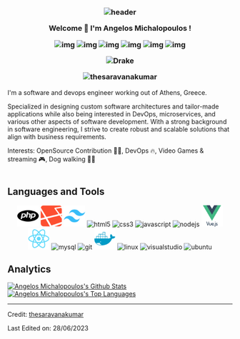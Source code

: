 <h3 align="center">
  
  ![header](https://user-images.githubusercontent.com/59575502/127335491-fdba1874-e943-4d3c-ab8c-678ffe22f8b8.png)
  
  Welcome 👋 I'm Angelos Michalopoulos !
  
![img](https://custom-icon-badges.herokuapp.com/badge/Repo-blue.svg?logo=repo)
![img](https://custom-icon-badges.herokuapp.com/badge/Star-yellow.svg?logo=star)
![img](https://custom-icon-badges.herokuapp.com/badge/Issue-red.svg?logo=issue)
![img](https://custom-icon-badges.herokuapp.com/badge/Fork-orange.svg?logo=fork)
![img](https://custom-icon-badges.herokuapp.com/badge/Commit-green.svg?logo=commit)
![img](https://custom-icon-badges.herokuapp.com/badge/Pull%20Request-purple.svg?logo=pr)

  ![Drake](https://readme-typing-svg.herokuapp.com?color=FF0000&center=true&vCenter=true&height=30&lines=code.+innovate.+repeat.)
  <p align="center" height='140px' > <img src="https://komarev.com/ghpvc/?username=miagg&label=visitors&color=31c442&style=plastic" alt="thesaravanakumar" /> </p>

  </h3>

I'm a software and devops engineer working out of Athens, Greece.

Specialized in designing custom software architectures and tailor-made applications while also being interested in DevOps, microservices, and various other aspects of software development. With a strong background in software engineering, I strive to create robust and scalable solutions that align with business requirements.

Interests: OpenSource Contribution 👨‍💻, DevOps 🔥, Video Games & streaming 🎮, Dog walking 🐕‍🦺<br/><br/>

## Languages and Tools
<p align="center">
<img src="https://raw.githubusercontent.com/devicons/devicon/master/icons/php/php-plain.svg" alt="php" width="48" height="48" />
<img src="https://raw.githubusercontent.com/devicons/devicon/master/icons/laravel/laravel-plain.svg" alt="php" width="48" height="48" />
<img src="https://raw.githubusercontent.com/devicons/devicon/master/icons/tailwindcss/tailwindcss-plain.svg" alt="php" width="48" height="48" />
<img src="https://user-images.githubusercontent.com/59575502/127426309-0b2bbd98-9756-4798-ad10-f60da4a4d5fb.png" alt="html5" width="48" height="48" />
<img src="https://user-images.githubusercontent.com/59575502/127426315-abe01b56-a385-455d-9caf-40bc7022a3d3.png" alt="css3" width="48" height="48" />
<img src="https://user-images.githubusercontent.com/59575502/127426312-4a7a6d79-4b40-4b06-8c94-824ea3e8410e.png" alt="javascript" width="48" height="48" />
<img src="https://user-images.githubusercontent.com/59575502/127428631-5ab21a62-ac89-4919-9408-724df88ab245.png" alt="nodejs" width="48" height="48" />
<img src="https://raw.githubusercontent.com/devicons/devicon/master/icons/vuejs/vuejs-original-wordmark.svg" alt="vuejs" width="48" height="48" />
<img src="https://raw.githubusercontent.com/devicons/devicon/master/icons/react/react-original.svg" alt="react" width="48" height="48" />
<img src="https://user-images.githubusercontent.com/59575502/127428630-7563c6a0-4ce4-4b21-9473-b7c2b149f3c4.png" alt="mysql" width="48" height="48" />
<img src="https://user-images.githubusercontent.com/59575502/127427975-18b027b4-dc7f-4616-b9b4-42019b54e8db.png" alt="git" width="48" height="48" />
<img src="https://raw.githubusercontent.com/devicons/devicon/master/icons/docker/docker-plain.svg" alt="php" width="48" height="48" />
<img src="https://user-images.githubusercontent.com/59575502/127427976-be2bc801-ad71-4480-bda4-a6f64926cb7b.png" alt="linux" width="48" height="48" />
<img src="https://user-images.githubusercontent.com/59575502/127427979-7eddf4e0-1d7e-4735-8564-6a0f641130d6.png" alt="visualstudio" width="48" height="48" />
<img src="https://user-images.githubusercontent.com/59575502/127427977-74d3fe09-d1c3-447a-9446-b28aae6df5cb.png" alt="ubuntu" width="48" height="48" />
</p>

## Analytics

<a href="https://github.com/thesaravanakumar"><img alt="Angelos Michalopoulos's Github Stats" src="https://github-readme-stats.vercel.app/api/?username=miagg&show_icons=true&title_color=fff&icon_color=79ff97&text_color=9f9f9f&bg_color=151515&show_icons=true&count_private=true&hide_border=true" height="192px"/></a>
<a href="https://github.com/thesaravanakumar"><img alt="Angelos Michalopoulos's Top Languages" src="https://github-readme-stats.vercel.app/api/top-langs/?username=miagg&langs_count=8&layout=compact&theme=react&hide_border=true&bg_color=151515&title_color=fff&icon_color=79ff97" height="192px"/></a>

------
Credit: [thesaravanakumar](https://github.com/thesaravanakumar)

Last Edited on: 28/06/2023
